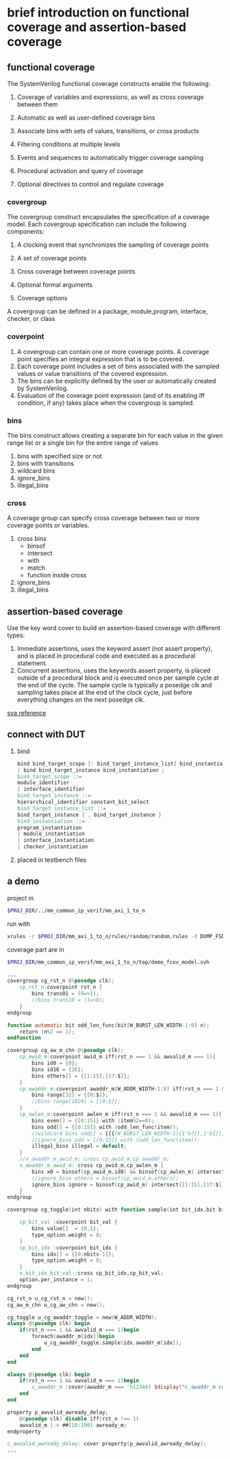 # brief introduction on functional coverage and assertion-based coverage 

## functional coverage

The SystemVerilog functional coverage constructs enable the following:

1. Coverage of variables and expressions, as well as cross coverage between them

2. Automatic as well as user-defined coverage bins

3. Associate bins with sets of values, transitions, or cross products

4. Filtering conditions at multiple levels

5. Events and sequences to automatically trigger coverage sampling

6. Procedural activation and query of coverage

7. Optional directives to control and regulate coverage

   

### covergroup

The covergroup construct encapsulates the specification of a coverage model. Each covergroup specification can include the following components:

1. A clocking event that synchronizes the sampling of coverage points
2. A set of coverage points
3. Cross coverage between coverage points

4. Optional formal arguments

5. Coverage options

A covergroup can be defined in a package, module,program, interface, checker, or class

### coverpoint

1. A covergroup can contain one or more coverage points. A coverage point specifies an integral expression
   that is to be covered.
2. Each coverage point includes a set of bins associated with the sampled values or value transitions of the covered expression.
3. The bins can be explicitly defined by the user or automatically created by SystemVerilog. 
4. Evaluation of the coverage point expression (and of its enabling iff condition, if any) takes place when the covergroup is
   sampled. 

### bins

The bins construct allows creating a separate bin for each value in the given range list or a single bin for the entire range of values

1. bins with specified size or not
2. bins with transitions 
3. wildcard bins
4. ignore_bins 
5. illegal_bins

### cross

 A coverage group can specify cross coverage between two or more coverage points or variables.

1. cross bins 
   - binsof
   - intersect
   - with 
   - match 
   - function inside cross 
2. ignore_bins
3. illegal_bins

## assertion-based coverage

Use the key word cover to build an assertion-based coverage with different types:

1. Immediate assertions, uses the keyword assert (not assert property), and is placed in procedural code and executed as a procedural statement.
2. Concurrent assertions, uses the keywords assert property, is placed outside of a procedural block and is executed once per sample cycle at the end of the cycle. The sample cycle is typically a posedge clk and sampling takes place at the end of the clock cycle, just before everything changes
   on the next posedge clk.

[sva reference](https://www.einfochips.com/blog/system-verilog-assertions-simplified/)

## connect with DUT

1. bind

   ```verilog
   bind bind_target_scope [: bind_target_instance_list] bind_instantiation ;
   | bind bind_target_instance bind_instantiation ;
   bind_target_scope ::=
   module_identifier
   | interface_identifier
   bind_target_instance ::=
   hierarchical_identifier constant_bit_select
   bind_target_instance_list ::=
   bind_target_instance { , bind_target_instance }
   bind_instantiation ::=
   program_instantiation
   | module_instantiation
   | interface_instantiation
   | checker_instantiation
   ```

2. placed in testbench files 

## a demo 

project in 

```sh
$PROJ_DIR/../mm_common_ip_verif/mm_axi_1_to_n
```

run with 

```sh
xrules -r $PROJ_DIR/mm_axi_1_to_n/rules/random/random.rules -d DUMP_FSDB -d ENABLE_COV
```

coverage part are in 

```sh
$PROJ_DIR/mm_common_ip_verif/mm_axi_1_to_n/top/demo_fcov_model.svh
```

```verilog
...
covergroup cg_rst_n @(posedge clk);
    cp_rst_n:coverpoint rst_n {
        bins trans01 = (0=>1);
        //bins trans10 = (1=>0);
    }
endgroup

function automatic bit odd_len_func(bit[W_BURST_LEN_WIDTH-1:0] n);
    return (n%2 == 1);
endfunction

covergroup cg_aw_m_chn @(posedge clk);
    cp_awid_m:coverpoint awid_m iff(rst_n === 1 && awvalid_m === 1){
        bins id0 = {0};
        bins id16 = {16};
        bins others[] = {[1:15],[17:$]};
    }
    cp_awaddr_m:coverpoint awaddr_m[W_ADDR_WIDTH-1:8] iff(rst_n === 1 && awvalid_m === 1){
        bins range[32] = {[0:$]};
        //bins range[1024] = {[0:$]};
    } 
    cp_awlen_m:coverpoint awlen_m iff(rst_n === 1 && awvalid_m === 1){
        bins even[] = {[0:15]} with (item%2==0);
        bins odd[] = {[0:15]} with (odd_len_func(item));
        //wildcard bins odd[] = {{{(W_BURST_LEN_WIDTH-1){1'b?}},1'b1}}; 
        //ignore_bins odd = {[0:15]} with (odd_len_func(item));
        illegal_bins illegal = default;
    }
    //x_awaddr_m_awid_m: cross cp_awid_m,cp_awaddr_m; 
    x_awaddr_m_awid_m: cross cp_awid_m,cp_awlen_m {
        bins x0 = binsof(cp_awid_m.id0) && binsof(cp_awlen_m) intersect{[0:7]};
        //ignore_bins others = binsof(cp_awid_m.others);
        ignore_bins ignore = binsof(cp_awid_m) intersect{[1:15],[17:$]};
    }
endgroup

covergroup cg_toggle(int nbits) with function sample(int bit_idx,bit bit_val);

    cp_bit_val :coverpoint bit_val {
        bins value[]  = {0,1};
        type_option.weight = 0;
    }
    cp_bit_idx :coverpoint bit_idx {
        bins idx[] = {[0:nbits-1]};
        type_option.weight = 0;
    }
    x_bit_idx_bit_val :cross cp_bit_idx,cp_bit_val;
    option.per_instance = 1;
endgroup

cg_rst_n u_cg_rst_n = new();
cg_aw_m_chn u_cg_aw_chn = new();

cg_toggle u_cg_awaddr_toggle = new(W_ADDR_WIDTH);
always @(posedge clk) begin
    if(rst_n === 1 && awvalid_m === 1)begin 
        foreach(awaddr_m[idx])begin 
            u_cg_awaddr_toggle.sample(idx,awaddr_m[idx]);
        end 
    end 
end 

always @(posedge clk) begin
    if(rst_n === 1 && awvalid_m === 1)begin 
        c_awaddr_m :cover(awaddr_m === 'h12340) $display("c_awaddr_m covered");
    end 
end 

property p_awvalid_awready_delay;
    @(posedge clk) disable iff(rst_n !== 1)
    awvalid_m |-> ##[10:100] awready_m;
endproperty

c_awvalid_awready_delay: cover property(p_awvalid_awready_delay);
...
```



### 

